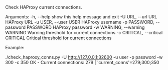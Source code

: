 Check HAProxy current connections.

Arguments:
  -h, --help            show this help message and exit
  -U URL, --url URL     HAProxy URL
  -u USER, --user USER  HAProxy username
  -p PASSWORD, --password PASSWORD
                        HAProxy password
  -w WARNING, --warning WARNING
                        Warning threshold for current connections
  -c CRITICAL, --critical CRITICAL
                        Critical threshold for current connections

Example:

./check_haproxy_conns.py -U http://127.0.0.1:32600 -u user -p password -w 300 -c 350
OK - Current connections: 279 | 'current_conns'=279;300;350
